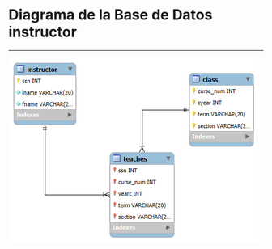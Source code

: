 # Diagrama de la Base de Datos instructor

---
![Imagen de empresag2](../image/Diagrama-instructor-mysql.png)
